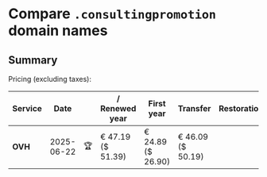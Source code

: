 # Compare `.consultingpromotion` domain names

## Summary

Pricing (excluding taxes):

| Service | Date |  | / Renewed year | First year | Transfer | Restoration |
|--|--|--|--|--|--|--|
| **OVH** | 2025-06-22 | 🏆 | € 47.19<br>($ 51.39) | € 24.89<br>($ 26.90) | € 46.09<br>($ 50.19) |  |

